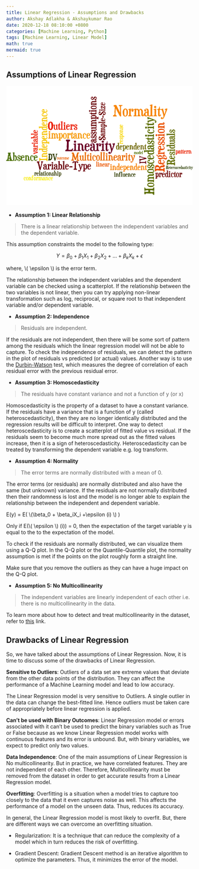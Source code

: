 ```yaml
---
title: Linear Regression - Assumptions and Drawbacks
author: Akshay Adlakha & Akshaykumar Rao
date: 2020-12-18 08:10:00 +0800
categories: [Machine Learning, Python]
tags: [Machine Learning, Linear Model]
math: true
mermaid: true
---
```


## Assumptions of Linear Regression

![upload-image](/assets/img/sample/wordle2.png)

- **Assumption 1: Linear Relationship**

> There is a linear relationship between the independent variables and the dependent variable.

This assumption constraints the model to the following type:

$$ Y = \beta_0 + \beta_1 X_1 + \beta_2 X_2 + ... + \beta_kX_k + \epsilon $$                      

where, \\( \epsilon \\) is the error term.

The relationship between the independent variables and the dependent variable can be checked using a scatterplot. If the relationship between the two variables is not linear, then you can try applying non-linear transformation such as log, reciprocal, or square root to that independent variable and/or dependent variable.

- **Assumption 2: Independence**

> Residuals are independent.

If the residuals are not independent, then there will be some sort of pattern among the residuals which the linear regression model will not be able to capture. 
To check the independence of residuals, we can detect the pattern in the plot of residuals vs predicted (or actual) values. Another way is to use the [Durbin-Watson](https://en.wikipedia.org/wiki/Durbin%E2%80%93Watson_statistic) test, which measures the degree of correlation of each residual error with the previous residual error. 

- **Assumption 3: Homoscedasticity**

> The residuals have constant variance and not a function of y (or x)

Homoscedasticity is the property of a dataset to have a constant variance. 
If the residuals have a variance that is a function of y (called heteroscedasticity), then they are no longer identically distributed and the regression results will be difficult to interpret.  One way to detect heteroscedasticity is to create a scatterplot of fitted value vs residual. If the residuals seem to become much more spread out as the fitted values increase, then it is a sign of heteroscedasticity. 
Heteroscedasticity can be treated by transforming the dependent variable e.g. log transform.


- **Assumption 4: Normality**

> The error terms are normally distributed with a mean of 0.

The error terms (or residuals) are normally distributed and also have the same (but unknown) variance.
If the residuals are not normally distributed then their randomness is lost and the model is no longer able to explain the relationship between the independent and dependent variable.

E(y) = E( \\(\beta_0 + \beta_iX_i +\epsilon (i) \\) )       

Only if E(\\( \epsilon \\) (i)) = 0,  then the expectation of the target variable y is equal to the to the expectation of the model. 

To check if the residuals are normally distributed, we can visualize them using a Q-Q plot. 
In the Q-Q plot or the Quantile-Quantile plot, the normality assumption is met if the points on the plot roughly form a straight line. 

Make sure that you remove the outliers as they can have a huge impact on the Q-Q plot.

- **Assumption 5: No Multicollinearity**

> The independent variables are linearly independent of each other i.e. there is no multicollinearity in the data.

To learn more about how to detect and treat multicollinearity in the dataset, refer to [this](https://thinkdatascience.github.io/posts/Multicollinearity&VIF/) link.

## Drawbacks of Linear Regression

So, we have talked about the assumptions of Linear Regression. Now, it is time to discuss some of the drawbacks of Linear Regression.

<b>Sensitive to Outliers</b>: Outliers of a data set are extreme values that deviate from the other data points of the distribution. They can affect the performance of a Machine Learning model and lead to low accuracy. 

The Linear Regression model is very sensitive to Outliers. A single outlier in the data can change the best-fitted line. Hence outliers must be taken care of appropriately before linear regression is applied.

<b>Can’t be used with Binary Outcomes</b>: Linear Regression model or errors associated with it can’t be used to predict the binary variables such as True or False because as we know Linear Regression model works with continuous features and its error is unbound. But, with binary variables, we expect to predict only two values. 

<b>Data Independence</b>:  One of the main assumptions of Linear Regression is No multicollinearity. But in practice, we have correlated features. They are not independent of each other. Therefore, Multicollinearity must be removed from the dataset in order to get accurate results from a Linear Regression model.

<b>Overfitting</b>:  Overfitting is a situation when a model tries to capture too closely to the data that it even captures noise as well. This affects the performance of a model on the unseen data. Thus, reduces its accuracy. 

In general, the Linear Regression model is most likely to overfit. But, there are different ways we can overcome an overfitting situation.

- Regularization: It is a technique that can reduce the complexity of a model which in turn reduces the risk of overfitting. 

- Gradient Descent: Gradient Descent method is an iterative algorithm to optimize the parameters. Thus, it minimizes the error of the model.
